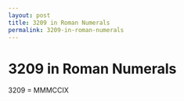 ```yaml
---
layout: post
title: 3209 in Roman Numerals
permalink: 3209-in-roman-numerals
---
```


# 3209 in Roman Numerals

3209 = MMMCCIX
